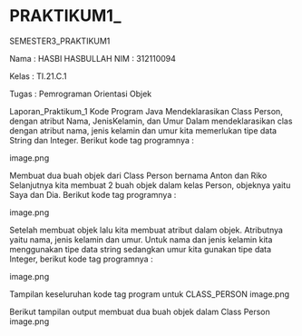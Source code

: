# PRAKTIKUM1_
SEMESTER3_PRAKTIKUM1


Nama : HASBI HASBULLAH
NIM : 312110094

Kelas : TI.21.C.1

Tugas : Pemrograman Orientasi Objek

Laporan_Praktikum_1
Kode Program Java
Mendeklarasikan Class Person, dengan atribut Nama, JenisKelamin, dan Umur
Dalam mendeklarasikan clas dengan atribut nama, jenis kelamin dan umur kita memerlukan tipe data String dan Integer. Berikut kode tag programnya :

image.png

Membuat dua buah objek dari Class Person bernama Anton dan Riko
Selanjutnya kita membuat 2 buah objek dalam kelas Person, objeknya yaitu Saya dan Dia. Berikut kode tag programnya :

image.png

Setelah membuat objek lalu kita membuat atribut dalam objek. Atributnya yaitu nama, jenis kelamin dan umur. Untuk nama dan jenis kelamin kita menggunakan tipe data string sedangkan umur kita gunakan tipe data Integer, berikut kode tag programnya :

image.png

Tampilan keseluruhan kode tag program untuk CLASS_PERSON image.png

Berikut tampilan output membuat dua buah objek dalam Class Person image.png

